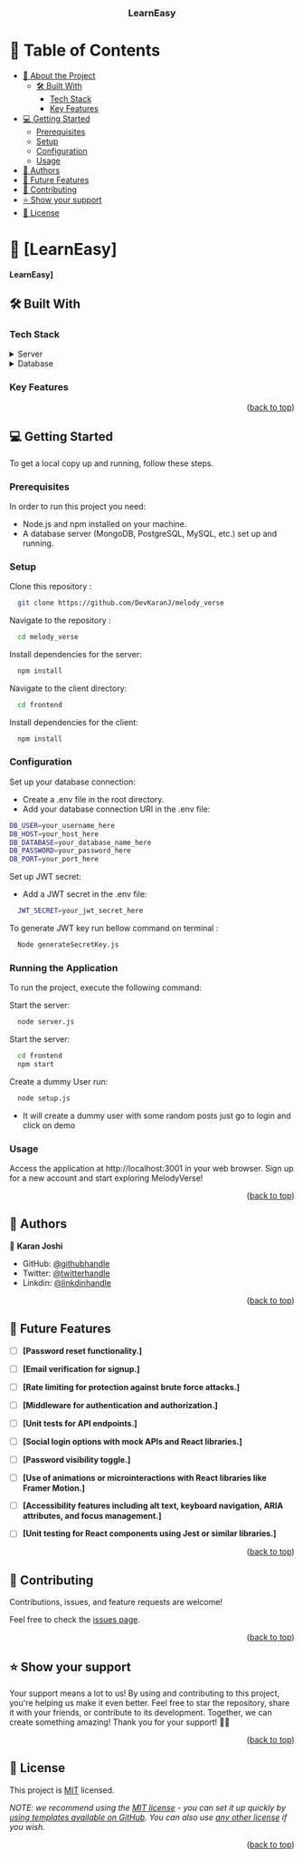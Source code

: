 <a name="readme-top"></a>

<div align="center">
  <br/>

  <h3><b>LearnEasy</b></h3>

</div>

<!-- TABLE OF CONTENTS -->

# 📗 Table of Contents

- [📖 About the Project](#about-project)
  - [🛠 Built With](#built-with)
    - [Tech Stack](#tech-stack)
    - [Key Features](#key-features)
- [💻 Getting Started](#getting-started)
  - [Prerequisites](#prerequisites)
  - [Setup](#setup)
  - [Configuration](#install)
  - [Usage](#usage)
- [👥 Authors](#authors)
- [🔭 Future Features](#future-features)
- [🤝 Contributing](#contributing)
- [⭐️ Show your support](#support)
- [📝 License](#license)

<!-- PROJECT DESCRIPTION -->

# 📖 [LearnEasy] <a name="about-project"></a>

 **LearnEasy]** 

## 🛠 Built With <a name="built-with"></a>

### Tech Stack <a name="tech-stack"></a>

<details>
  <summary>Server</summary>
  <ul>
    <li><a href="https://expressjs.com/">Express.js</a></li>
    <li><a href="https://nodejs.org/en">Node.js</a></li>
  </ul>
</details>

<details>
<summary>Database</summary>
  <ul>
    <li><a href="https://www.postgresql.org/">PostgreSQL</a></li>
  </ul>
</details>

<!-- Features -->

### Key Features <a name="key-features"></a>


<p align="right">(<a href="#readme-top">back to top</a>)</p>

<!-- GETTING STARTED -->

## 💻 Getting Started <a name="getting-started"></a>


To get a local copy up and running, follow these steps.

### Prerequisites

In order to run this project you need:

- Node.js and npm installed on your machine.
- A database server (MongoDB, PostgreSQL, MySQL, etc.) set up and running.

### Setup

Clone this repository :

```sh
  git clone https://github.com/DevKaranJ/melody_verse
```
Navigate to the repository :

```sh
  cd melody_verse
```
Install dependencies for the server:

```sh
  npm install

```
Navigate to the client directory:

```sh
  cd frontend
```
Install dependencies for the client:

```sh
  npm install
```

### Configuration

Set up your database connection:
- Create a .env file in the root directory.
- Add your database connection URI in the .env file:

```sh
DB_USER=your_username_here
DB_HOST=your_host_here
DB_DATABASE=your_database_name_here
DB_PASSWORD=your_password_here
DB_PORT=your_port_here

```
Set up JWT secret:
- Add a JWT secret in the .env file:

```sh
  JWT_SECRET=your_jwt_secret_here
```
To generate JWT key run bellow command on terminal :

```sh
  Node generateSecretKey.js
```

### Running the Application

To run the project, execute the following command:

Start the server:

```sh
  node server.js
```

Start the server:

```sh
  cd frontend
  npm start
```

Create a dummy User run:

```sh
  node setup.js
```

- It will create a dummy user with some random posts just go to login and click on demo 

### Usage

Access the application at http://localhost:3001 in your web browser.
Sign up for a new account and start exploring MelodyVerse!

<p align="right">(<a href="#readme-top">back to top</a>)</p>

<!-- AUTHORS -->

## 👥 Authors <a name="authors"></a>


👤 **Karan Joshi**

- GitHub: [@githubhandle](https://github.com/DevKaranJ)
- Twitter: [@twitterhandle](https://twitter.com/Dev_Karan_J)
- Linkdin: [@linkdinhandle](https://www.linkedin.com/in/devkaranj/)

<p align="right">(<a href="#readme-top">back to top</a>)</p>

<!-- FUTURE FEATURES -->

## 🔭 Future Features <a name="future-features"></a>


- [ ] **[Password reset functionality.]**
- [ ] **[Email verification for signup.]**
- [ ] **[Rate limiting for protection against brute force attacks.]**
- [ ] **[Middleware for authentication and authorization.]**
- [ ] **[Unit tests for API endpoints.]**
- [ ] **[Social login options with mock APIs and React libraries.]**
- [ ] **[Password visibility toggle.]**
- [ ] **[Use of animations or microinteractions with React libraries like Framer Motion.]**
- [ ] **[Accessibility features including alt text, keyboard navigation, ARIA attributes, and focus management.]**
- [ ] **[Unit testing for React components using Jest or similar libraries.]**


<p align="right">(<a href="#readme-top">back to top</a>)</p>

<!-- CONTRIBUTING -->

## 🤝 Contributing <a name="contributing"></a>

Contributions, issues, and feature requests are welcome!

Feel free to check the [issues page](https://github.com/DevKaranJ/melody_verse/issues).

<p align="right">(<a href="#readme-top">back to top</a>)</p>

<!-- SUPPORT -->

## ⭐️ Show your support <a name="support"></a>


Your support means a lot to us! By using and contributing to this project, you're helping us make it even better. Feel free to star the repository, share it with your friends, or contribute to its development. Together, we can create something amazing! Thank you for your support! 🚀🌟

<p align="right">(<a href="#readme-top">back to top</a>)</p>

<!-- LICENSE -->

## 📝 License <a name="license"></a>

This project is [MIT](./LICENSE) licensed.

_NOTE: we recommend using the [MIT license](https://choosealicense.com/licenses/mit/) - you can set it up quickly by [using templates available on GitHub](https://docs.github.com/en/communities/setting-up-your-project-for-healthy-contributions/adding-a-license-to-a-repository). You can also use [any other license](https://choosealicense.com/licenses/) if you wish._

<p align="right">(<a href="#readme-top">back to top</a>)</p>
